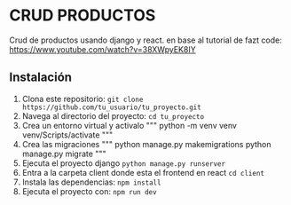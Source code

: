 # CRUD PRODUCTOS

Crud de productos usando django y react.
en base al tutorial de fazt code: https://www.youtube.com/watch?v=38XWpyEK8IY

## Instalación

1. Clona este repositorio: `git clone https://github.com/tu_usuario/tu_proyecto.git`
2. Navega al directorio del proyecto: `cd tu_proyecto`
3. Crea un entorno virtual y activalo
"""
    python -m venv venv
    venv/Scripts/activate
"""
4. Crea las migraciones
"""
    python manage.py makemigrations
    python manage.py migrate
"""
5. Ejecuta el proyecto django `python manage.py runserver`
6. Entra a la carpeta client donde esta el frontend en react `cd client`
7. Instala las dependencias: `npm install`
8. Ejecuta el proyecto con: `npm run dev`

